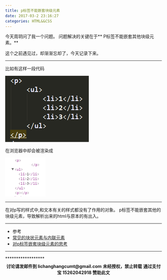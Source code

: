 ```yaml
---
title: p标签不能嵌套块级元素
date: 2017-03-2 23:16:27
categories: HTML&&CSS
---
```

今天周玥问了我一个问题。
问题解决的关键在于** P标签不能嵌套其他块级元素。**

这个之前遇见过，却渐渐忘却了，今天记录下来。
*************
比如有这样一段代码

 ![p-qiantao1.png](/img/htmlcss/p-qiantao-one.png)

在浏览器中却会被渲染成

 ![p-qiantao2.png](/img/htmlcss/p-qiantao-tow.png)
*************
在对p写的样式中,和文本有关的样式都没有了作用的对象。
p标签不能嵌套其他的块级元素，导致解析出来的html与原本的有出入。

************
- 参考
- [常见的块状元素与内联元素](http://blog.csdn.net/dynadotwebb/article/details/17787355)
- [对p标签嵌套块级元素的思考](http://wuxy720.iteye.com/blog/2325985)
******************
<div width="100%" align="center"><div name="dashmain" id="dash-main-id-87905c" class="dash-main-2 87905c-3"></div></div>
<script type="text/javascript" charset="utf-8" src="http://www.dashangcloud.com/static/ds.js"></script>
******************
<p style="margin-top: 0.4em; text-align: center">
      <b style="font-size: 1em;">讨论请发邮件到 lichanghangcumt@gmail.com</b>
      <b style="font-size: 1em;">未经授权，禁止转载</b>
      <b style="font-size: 1em;">通过支付宝 15262042918 赞助此文</b>
 </p>